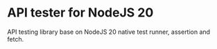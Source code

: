 # API tester for NodeJS 20

API testing library base on NodeJS 20 native test runner, assertion and fetch.
